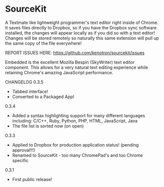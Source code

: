 SourceKit
=========
A Textmate like lightweight programmer's text editor right inside of Chrome. It saves files directly to Dropbox, so if you have the Dropbox sync software installed, the changes will appear locally as if you did so with a text editor! Changes will be stored remotely so naturally this same extension will pull up the same copy of the file everywhere!

REPORT ISSUES HERE: https://github.com/kenotron/sourcekit/issues

Embedded is the excellent Mozilla Bespin (SkyWriter) text editor component. This allows for a very natural text editing experience while retaining Chrome's amazing JavaScript performance.

CHANGELOG
0.3.5
- Tabbed interface!
- Converted to a Packaged App!

0.3.4
- Added a syntax highlighting support for many different languages including: C/C++, Ruby, Python, PHP, HTML, JavaScript, Java
- The file list is sorted now (on open)

0.3.3 
- Applied to Dropbox for production application status! (pending approval!!!)
- Renamed to SourceKit - too many ChromePad's and too Chrome specific

0.3.1 
- First public release!